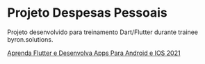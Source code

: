 # Projeto Despesas Pessoais

Projeto desenvolvido para treinamento Dart/Flutter durante trainee byron.solutions.

[Aprenda Flutter e Desenvolva Apps Para Android e IOS 2021](https://www.udemy.com/course/curso-flutter)
